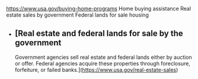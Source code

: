 

https://www.usa.gov/buying-home-programs
Home buying assistance
Real estate sales by government
Federal lands for sale housing

* [Real estate and federal lands for sale by the government
  --------------------------------------------------------

  Government agencies sell real estate and federal lands either by auction or offer. Federal agencies acquire these properties through foreclosure, forfeiture, or failed banks.](https://www.usa.gov/real-estate-sales)

